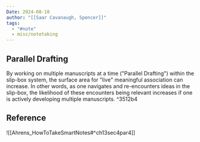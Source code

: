 ```yaml
---
Date: 2024-08-10
author: "[[Saar Cavanaugh, Spencer]]"
tags:
  - "#note"
  - misc/notetaking
---
```

## Parallel Drafting

By working on multiple manuscripts at a time ("Parallel Drafting") within the slip-box system, the surface area for "live" meaningful association can increase. In other words, as one navigates and re-encounters ideas in the slip-box, the likelihood of these encounters being relevant increases if one is actively developing multiple manuscripts.  ^3512b4

## Reference

![[Ahrens_HowToTakeSmartNotes#^ch13sec4par4]]